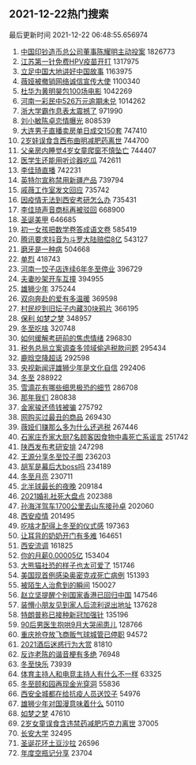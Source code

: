 ## 2021-12-22热门搜索 
最后更新时间 2021-12-22 06:48:55.656974 
1. [中国印钞造币总公司董事陈耀明主动投案](https://s.weibo.com/weibo?q=%23%E4%B8%AD%E5%9B%BD%E5%8D%B0%E9%92%9E%E9%80%A0%E5%B8%81%E6%80%BB%E5%85%AC%E5%8F%B8%E8%91%A3%E4%BA%8B%E9%99%88%E8%80%80%E6%98%8E%E4%B8%BB%E5%8A%A8%E6%8A%95%E6%A1%88%23&Refer=top) 1826773
1. [江苏第一针免费HPV疫苗开打](https://s.weibo.com/weibo?q=%23%E6%B1%9F%E8%8B%8F%E7%AC%AC%E4%B8%80%E9%92%88%E5%85%8D%E8%B4%B9HPV%E7%96%AB%E8%8B%97%E5%BC%80%E6%89%93%23&Refer=top) 1317975
1. [立足中国大地讲好中国故事](https://s.weibo.com/weibo?q=%23%E7%AB%8B%E8%B6%B3%E4%B8%AD%E5%9B%BD%E5%A4%A7%E5%9C%B0%E8%AE%B2%E5%A5%BD%E4%B8%AD%E5%9B%BD%E6%95%85%E4%BA%8B%23&Refer=top) 1163975
1. [薇娅被撤销网络诚信宣传大使](https://s.weibo.com/weibo?q=%23%E8%96%87%E5%A8%85%E8%A2%AB%E6%92%A4%E9%94%80%E7%BD%91%E7%BB%9C%E8%AF%9A%E4%BF%A1%E5%AE%A3%E4%BC%A0%E5%A4%A7%E4%BD%BF%23&Refer=top) 1100340
1. [杜华为黄明昊包100场电影](https://s.weibo.com/weibo?q=%23%E6%9D%9C%E5%8D%8E%E4%B8%BA%E9%BB%84%E6%98%8E%E6%98%8A%E5%8C%85100%E5%9C%BA%E7%94%B5%E5%BD%B1%23&Refer=top) 1042269
1. [河南一彩民中526万元逾期未兑](https://s.weibo.com/weibo?q=%23%E6%B2%B3%E5%8D%97%E4%B8%80%E5%BD%A9%E6%B0%91%E4%B8%AD526%E4%B8%87%E5%85%83%E9%80%BE%E6%9C%9F%E6%9C%AA%E5%85%91%23&Refer=top) 1014262
1. [浙大学霸作息表太震撼了](https://s.weibo.com/weibo?q=%23%E6%B5%99%E5%A4%A7%E5%AD%A6%E9%9C%B8%E4%BD%9C%E6%81%AF%E8%A1%A8%E5%A4%AA%E9%9C%87%E6%92%BC%E4%BA%86%23&Refer=top) 971990
1. [刘小敏陈卓恋情曝光](https://s.weibo.com/weibo?q=%23%E5%88%98%E5%B0%8F%E6%95%8F%E9%99%88%E5%8D%93%E6%81%8B%E6%83%85%E6%9B%9D%E5%85%89%23&Refer=top) 808539
1. [大连男子直播卖房单日成交150套](https://s.weibo.com/weibo?q=%23%E5%A4%A7%E8%BF%9E%E7%94%B7%E5%AD%90%E7%9B%B4%E6%92%AD%E5%8D%96%E6%88%BF%E5%8D%95%E6%97%A5%E6%88%90%E4%BA%A4150%E5%A5%97%23&Refer=top) 747410
1. [2岁娃误食含西布曲明减肥药离世](https://s.weibo.com/weibo?q=%232%E5%B2%81%E5%A8%83%E8%AF%AF%E9%A3%9F%E5%90%AB%E8%A5%BF%E5%B8%83%E6%9B%B2%E6%98%8E%E5%87%8F%E8%82%A5%E8%8D%AF%E7%A6%BB%E4%B8%96%23&Refer=top) 744700
1. [父亲房内睡觉4岁女童爬窗不慎坠亡](https://s.weibo.com/weibo?q=%23%E7%88%B6%E4%BA%B2%E6%88%BF%E5%86%85%E7%9D%A1%E8%A7%894%E5%B2%81%E5%A5%B3%E7%AB%A5%E7%88%AC%E7%AA%97%E4%B8%8D%E6%85%8E%E5%9D%A0%E4%BA%A1%23&Refer=top) 744407
1. [医学生还能用听诊器吃瓜](https://s.weibo.com/weibo?q=%23%E5%8C%BB%E5%AD%A6%E7%94%9F%E8%BF%98%E8%83%BD%E7%94%A8%E5%90%AC%E8%AF%8A%E5%99%A8%E5%90%83%E7%93%9C%23&Refer=top) 742611
1. [李佳琦直播](https://s.weibo.com/weibo?q=%23%E6%9D%8E%E4%BD%B3%E7%90%A6%E7%9B%B4%E6%92%AD%23&Refer=top) 742231
1. [英特尔宣称禁用新疆产品](https://s.weibo.com/weibo?q=%23%E8%8B%B1%E7%89%B9%E5%B0%94%E5%AE%A3%E7%A7%B0%E7%A6%81%E7%94%A8%E6%96%B0%E7%96%86%E4%BA%A7%E5%93%81%23&Refer=top) 739794
1. [戚薇工作室发文回应](https://s.weibo.com/weibo?q=%23%E6%88%9A%E8%96%87%E5%B7%A5%E4%BD%9C%E5%AE%A4%E5%8F%91%E6%96%87%E5%9B%9E%E5%BA%94%23&Refer=top) 735742
1. [因疫情无法到西安考研怎么办](https://s.weibo.com/weibo?q=%23%E5%9B%A0%E7%96%AB%E6%83%85%E6%97%A0%E6%B3%95%E5%88%B0%E8%A5%BF%E5%AE%89%E8%80%83%E7%A0%94%E6%80%8E%E4%B9%88%E5%8A%9E%23&Refer=top) 735431
1. [李佳琦声音商标再被驳回](https://s.weibo.com/weibo?q=%23%E6%9D%8E%E4%BD%B3%E7%90%A6%E5%A3%B0%E9%9F%B3%E5%95%86%E6%A0%87%E5%86%8D%E8%A2%AB%E9%A9%B3%E5%9B%9E%23&Refer=top) 668900
1. [圣诞美甲](https://s.weibo.com/weibo?q=%E5%9C%A3%E8%AF%9E%E7%BE%8E%E7%94%B2&Refer=top) 646685
1. [初一女孩把数学卷答成语文卷](https://s.weibo.com/weibo?q=%23%E5%88%9D%E4%B8%80%E5%A5%B3%E5%AD%A9%E6%8A%8A%E6%95%B0%E5%AD%A6%E5%8D%B7%E7%AD%94%E6%88%90%E8%AF%AD%E6%96%87%E5%8D%B7%23&Refer=top) 585419
1. [腾讯要求抖音为斗罗大陆赔偿8亿](https://s.weibo.com/weibo?q=%23%E8%85%BE%E8%AE%AF%E8%A6%81%E6%B1%82%E6%8A%96%E9%9F%B3%E4%B8%BA%E6%96%97%E7%BD%97%E5%A4%A7%E9%99%86%E8%B5%94%E5%81%BF8%E4%BA%BF%23&Refer=top) 543127
1. [磨牙是一种病](https://s.weibo.com/weibo?q=%23%E7%A3%A8%E7%89%99%E6%98%AF%E4%B8%80%E7%A7%8D%E7%97%85%23&Refer=top) 504668
1. [单烈](https://s.weibo.com/weibo?q=%E5%8D%95%E7%83%88&Refer=top) 418743
1. [河南一饺子店连续6年冬至停业](https://s.weibo.com/weibo?q=%23%E6%B2%B3%E5%8D%97%E4%B8%80%E9%A5%BA%E5%AD%90%E5%BA%97%E8%BF%9E%E7%BB%AD6%E5%B9%B4%E5%86%AC%E8%87%B3%E5%81%9C%E4%B8%9A%23&Refer=top) 396729
1. [夫妻吵架开车互撞](https://s.weibo.com/weibo?q=%23%E5%A4%AB%E5%A6%BB%E5%90%B5%E6%9E%B6%E5%BC%80%E8%BD%A6%E4%BA%92%E6%92%9E%23&Refer=top) 394955
1. [雄狮少年](https://s.weibo.com/weibo?q=%E9%9B%84%E7%8B%AE%E5%B0%91%E5%B9%B4&Refer=top) 375244
1. [双向奔赴的爱有多温暖](https://s.weibo.com/weibo?q=%23%E5%8F%8C%E5%90%91%E5%A5%94%E8%B5%B4%E7%9A%84%E7%88%B1%E6%9C%89%E5%A4%9A%E6%B8%A9%E6%9A%96%23&Refer=top) 369598
1. [村民挖到旧坛子内藏30块鸦片](https://s.weibo.com/weibo?q=%23%E6%9D%91%E6%B0%91%E6%8C%96%E5%88%B0%E6%97%A7%E5%9D%9B%E5%AD%90%E5%86%85%E8%97%8F30%E5%9D%97%E9%B8%A6%E7%89%87%23&Refer=top) 366195
1. [保利 如梦之梦](https://s.weibo.com/weibo?q=%E4%BF%9D%E5%88%A9%20%E5%A6%82%E6%A2%A6%E4%B9%8B%E6%A2%A6&Refer=top) 348957
1. [冬至吃啥](https://s.weibo.com/weibo?q=%23%E5%86%AC%E8%87%B3%E5%90%83%E5%95%A5%23&Refer=top) 320748
1. [如何缓解考研前的焦虑情绪](https://s.weibo.com/weibo?q=%23%E5%A6%82%E4%BD%95%E7%BC%93%E8%A7%A3%E8%80%83%E7%A0%94%E5%89%8D%E7%9A%84%E7%84%A6%E8%99%91%E6%83%85%E7%BB%AA%23&Refer=top) 296830
1. [税务总局立案调查多领域偷逃税款问题](https://s.weibo.com/weibo?q=%23%E7%A8%8E%E5%8A%A1%E6%80%BB%E5%B1%80%E7%AB%8B%E6%A1%88%E8%B0%83%E6%9F%A5%E5%A4%9A%E9%A2%86%E5%9F%9F%E5%81%B7%E9%80%83%E7%A8%8E%E6%AC%BE%E9%97%AE%E9%A2%98%23&Refer=top) 295434
1. [鹿晗空降超话](https://s.weibo.com/weibo?q=%23%E9%B9%BF%E6%99%97%E7%A9%BA%E9%99%8D%E8%B6%85%E8%AF%9D%23&Refer=top) 292598
1. [央视新闻评雄狮少年是文化自信](https://s.weibo.com/weibo?q=%23%E5%A4%AE%E8%A7%86%E6%96%B0%E9%97%BB%E8%AF%84%E9%9B%84%E7%8B%AE%E5%B0%91%E5%B9%B4%E6%98%AF%E6%96%87%E5%8C%96%E8%87%AA%E4%BF%A1%23&Refer=top) 292406
1. [冬至](https://s.weibo.com/weibo?q=%E5%86%AC%E8%87%B3&Refer=top) 288922
1. [雪滴花有哪些细思极恐的细节](https://s.weibo.com/weibo?q=%23%E9%9B%AA%E6%BB%B4%E8%8A%B1%E6%9C%89%E5%93%AA%E4%BA%9B%E7%BB%86%E6%80%9D%E6%9E%81%E6%81%90%E7%9A%84%E7%BB%86%E8%8A%82%23&Refer=top) 286708
1. [那年我们](https://s.weibo.com/weibo?q=%E9%82%A3%E5%B9%B4%E6%88%91%E4%BB%AC&Refer=top) 280838
1. [金家骏还债钱被骗](https://s.weibo.com/weibo?q=%23%E9%87%91%E5%AE%B6%E9%AA%8F%E8%BF%98%E5%80%BA%E9%92%B1%E8%A2%AB%E9%AA%97%23&Refer=top) 275792
1. [网购买过最丑的商品](https://s.weibo.com/weibo?q=%23%E7%BD%91%E8%B4%AD%E4%B9%B0%E8%BF%87%E6%9C%80%E4%B8%91%E7%9A%84%E5%95%86%E5%93%81%23&Refer=top) 269430
1. [薇娅们赚那么多为什么还逃税](https://s.weibo.com/weibo?q=%23%E8%96%87%E5%A8%85%E4%BB%AC%E8%B5%9A%E9%82%A3%E4%B9%88%E5%A4%9A%E4%B8%BA%E4%BB%80%E4%B9%88%E8%BF%98%E9%80%83%E7%A8%8E%23&Refer=top) 267446
1. [石家庄乔家大厨7名顾客因食物中毒死亡系谣言](https://s.weibo.com/weibo?q=%23%E7%9F%B3%E5%AE%B6%E5%BA%84%E4%B9%94%E5%AE%B6%E5%A4%A7%E5%8E%A87%E5%90%8D%E9%A1%BE%E5%AE%A2%E5%9B%A0%E9%A3%9F%E7%89%A9%E4%B8%AD%E6%AF%92%E6%AD%BB%E4%BA%A1%E7%B3%BB%E8%B0%A3%E8%A8%80%23&Refer=top) 251742
1. [陕西发布考研安排](https://s.weibo.com/weibo?q=%23%E9%99%95%E8%A5%BF%E5%8F%91%E5%B8%83%E8%80%83%E7%A0%94%E5%AE%89%E6%8E%92%23&Refer=top) 247298
1. [王源分享冬至饺子图](https://s.weibo.com/weibo?q=%23%E7%8E%8B%E6%BA%90%E5%88%86%E4%BA%AB%E5%86%AC%E8%87%B3%E9%A5%BA%E5%AD%90%E5%9B%BE%23&Refer=top) 236203
1. [胡军是幕后大boss吗](https://s.weibo.com/weibo?q=%23%E8%83%A1%E5%86%9B%E6%98%AF%E5%B9%95%E5%90%8E%E5%A4%A7boss%E5%90%97%23&Refer=top) 234189
1. [冬至月亮](https://s.weibo.com/weibo?q=%E5%86%AC%E8%87%B3%E6%9C%88%E4%BA%AE&Refer=top) 230711
1. [北半球最长的夜晚](https://s.weibo.com/weibo?q=%E5%8C%97%E5%8D%8A%E7%90%83%E6%9C%80%E9%95%BF%E7%9A%84%E5%A4%9C%E6%99%9A&Refer=top) 209184
1. [2021婚礼社死大盘点](https://s.weibo.com/weibo?q=%232021%E5%A9%9A%E7%A4%BC%E7%A4%BE%E6%AD%BB%E5%A4%A7%E7%9B%98%E7%82%B9%23&Refer=top) 202388
1. [孙海洋驾车1700公里去山东接孙卓](https://s.weibo.com/weibo?q=%23%E5%AD%99%E6%B5%B7%E6%B4%8B%E9%A9%BE%E8%BD%A61700%E5%85%AC%E9%87%8C%E5%8E%BB%E5%B1%B1%E4%B8%9C%E6%8E%A5%E5%AD%99%E5%8D%93%23&Refer=top) 202060
1. [西安疫情](https://s.weibo.com/weibo?q=%23%E8%A5%BF%E5%AE%89%E7%96%AB%E6%83%85%23&Refer=top) 201495
1. [吃啥才配得上冬至的仪式感](https://s.weibo.com/weibo?q=%23%E5%90%83%E5%95%A5%E6%89%8D%E9%85%8D%E5%BE%97%E4%B8%8A%E5%86%AC%E8%87%B3%E7%9A%84%E4%BB%AA%E5%BC%8F%E6%84%9F%23&Refer=top) 197363
1. [让耳背的奶奶开门有多难](https://s.weibo.com/weibo?q=%23%E8%AE%A9%E8%80%B3%E8%83%8C%E7%9A%84%E5%A5%B6%E5%A5%B6%E5%BC%80%E9%97%A8%E6%9C%89%E5%A4%9A%E9%9A%BE%23&Refer=top) 164651
1. [西安流调](https://s.weibo.com/weibo?q=%23%E8%A5%BF%E5%AE%89%E6%B5%81%E8%B0%83%23&Refer=top) 161825
1. [你的月薪0.00005亿](https://s.weibo.com/weibo?q=%E4%BD%A0%E7%9A%84%E6%9C%88%E8%96%AA0.00005%E4%BA%BF&Refer=top) 153404
1. [大熊猫社恐的样子也太可爱了](https://s.weibo.com/weibo?q=%E5%A4%A7%E7%86%8A%E7%8C%AB%E7%A4%BE%E6%81%90%E7%9A%84%E6%A0%B7%E5%AD%90%E4%B9%9F%E5%A4%AA%E5%8F%AF%E7%88%B1%E4%BA%86&Refer=top) 151746
1. [美国现首例感染奥密克戎死亡病例](https://s.weibo.com/weibo?q=%23%E7%BE%8E%E5%9B%BD%E7%8E%B0%E9%A6%96%E4%BE%8B%E6%84%9F%E6%9F%93%E5%A5%A5%E5%AF%86%E5%85%8B%E6%88%8E%E6%AD%BB%E4%BA%A1%E7%97%85%E4%BE%8B%23&Refer=top) 151393
1. [被陌生人治愈到的瞬间](https://s.weibo.com/weibo?q=%23%E8%A2%AB%E9%99%8C%E7%94%9F%E4%BA%BA%E6%B2%BB%E6%84%88%E5%88%B0%E7%9A%84%E7%9E%AC%E9%97%B4%23&Refer=top) 150027
1. [赵立坚提醒个别国家香港已回归中国](https://s.weibo.com/weibo?q=%23%E8%B5%B5%E7%AB%8B%E5%9D%9A%E6%8F%90%E9%86%92%E4%B8%AA%E5%88%AB%E5%9B%BD%E5%AE%B6%E9%A6%99%E6%B8%AF%E5%B7%B2%E5%9B%9E%E5%BD%92%E4%B8%AD%E5%9B%BD%23&Refer=top) 147546
1. [装懵小朋友见到家人后流利说出地址](https://s.weibo.com/weibo?q=%23%E8%A3%85%E6%87%B5%E5%B0%8F%E6%9C%8B%E5%8F%8B%E8%A7%81%E5%88%B0%E5%AE%B6%E4%BA%BA%E5%90%8E%E6%B5%81%E5%88%A9%E8%AF%B4%E5%87%BA%E5%9C%B0%E5%9D%80%23&Refer=top) 137628
1. [特朗普称已接种新冠加强针](https://s.weibo.com/weibo?q=%23%E7%89%B9%E6%9C%97%E6%99%AE%E7%A7%B0%E5%B7%B2%E6%8E%A5%E7%A7%8D%E6%96%B0%E5%86%A0%E5%8A%A0%E5%BC%BA%E9%92%88%23&Refer=top) 135196
1. [90后男医生抱哄9月大哭闹患儿](https://s.weibo.com/weibo?q=%2390%E5%90%8E%E7%94%B7%E5%8C%BB%E7%94%9F%E6%8A%B1%E5%93%849%E6%9C%88%E5%A4%A7%E5%93%AD%E9%97%B9%E6%82%A3%E5%84%BF%23&Refer=top) 128766
1. [重庆抢夺放飞商贩气球城管已停职](https://s.weibo.com/weibo?q=%23%E9%87%8D%E5%BA%86%E6%8A%A2%E5%A4%BA%E6%94%BE%E9%A3%9E%E5%95%86%E8%B4%A9%E6%B0%94%E7%90%83%E5%9F%8E%E7%AE%A1%E5%B7%B2%E5%81%9C%E8%81%8C%23&Refer=top) 94572
1. [2021酒后迷惑行为大赏](https://s.weibo.com/weibo?q=%232021%E9%85%92%E5%90%8E%E8%BF%B7%E6%83%91%E8%A1%8C%E4%B8%BA%E5%A4%A7%E8%B5%8F%23&Refer=top) 81810
1. [反诈老陈的谐音梗有多绝](https://s.weibo.com/weibo?q=%23%E5%8F%8D%E8%AF%88%E8%80%81%E9%99%88%E7%9A%84%E8%B0%90%E9%9F%B3%E6%A2%97%E6%9C%89%E5%A4%9A%E7%BB%9D%23&Refer=top) 76948
1. [冬至快乐](https://s.weibo.com/weibo?q=%E5%86%AC%E8%87%B3%E5%BF%AB%E4%B9%90&Refer=top) 73939
1. [体育主持人和电竞主持人有什么不一样](https://s.weibo.com/weibo?q=%E4%BD%93%E8%82%B2%E4%B8%BB%E6%8C%81%E4%BA%BA%E5%92%8C%E7%94%B5%E7%AB%9E%E4%B8%BB%E6%8C%81%E4%BA%BA%E6%9C%89%E4%BB%80%E4%B9%88%E4%B8%8D%E4%B8%80%E6%A0%B7&Refer=top) 63325
1. [冬至颐和园再现金光穿洞](https://s.weibo.com/weibo?q=%23%E5%86%AC%E8%87%B3%E9%A2%90%E5%92%8C%E5%9B%AD%E5%86%8D%E7%8E%B0%E9%87%91%E5%85%89%E7%A9%BF%E6%B4%9E%23&Refer=top) 55836
1. [西安全城都在给抗疫人员送饺子](https://s.weibo.com/weibo?q=%23%E8%A5%BF%E5%AE%89%E5%85%A8%E5%9F%8E%E9%83%BD%E5%9C%A8%E7%BB%99%E6%8A%97%E7%96%AB%E4%BA%BA%E5%91%98%E9%80%81%E9%A5%BA%E5%AD%90%23&Refer=top) 54976
1. [雄狮少年对国漫意味着什么](https://s.weibo.com/weibo?q=%23%E9%9B%84%E7%8B%AE%E5%B0%91%E5%B9%B4%E5%AF%B9%E5%9B%BD%E6%BC%AB%E6%84%8F%E5%91%B3%E7%9D%80%E4%BB%80%E4%B9%88%23&Refer=top) 50110
1. [如梦之梦](https://s.weibo.com/weibo?q=%E5%A6%82%E6%A2%A6%E4%B9%8B%E6%A2%A6&Refer=top) 47610
1. [2岁女童误食含违禁药减肥巧克力离世](https://s.weibo.com/weibo?q=%232%E5%B2%81%E5%A5%B3%E7%AB%A5%E8%AF%AF%E9%A3%9F%E5%90%AB%E8%BF%9D%E7%A6%81%E8%8D%AF%E5%87%8F%E8%82%A5%E5%B7%A7%E5%85%8B%E5%8A%9B%E7%A6%BB%E4%B8%96%23&Refer=top) 37005
1. [长安大学](https://s.weibo.com/weibo?q=%E9%95%BF%E5%AE%89%E5%A4%A7%E5%AD%A6&Refer=top) 32495
1. [圣诞花环土豆沙拉](https://s.weibo.com/weibo?q=%23%E5%9C%A3%E8%AF%9E%E8%8A%B1%E7%8E%AF%E5%9C%9F%E8%B1%86%E6%B2%99%E6%8B%89%23&Refer=top) 26596
1. [年度空瓶记分享](https://s.weibo.com/weibo?q=%23%E5%B9%B4%E5%BA%A6%E7%A9%BA%E7%93%B6%E8%AE%B0%E5%88%86%E4%BA%AB%23&Refer=top) 23704
